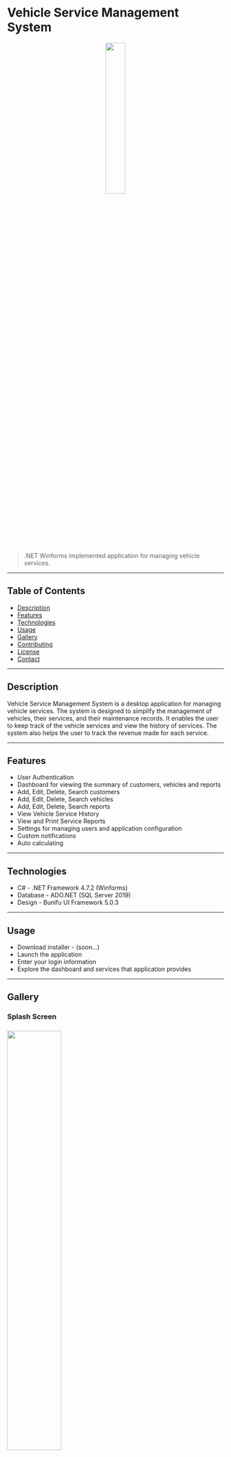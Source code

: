 # Vehicle Service Management System

<div align = "center">
    <img src="https://cdn.discordapp.com/attachments/837093180783722536/1101531086770679969/logo.png" width="30%">
</div>

> .NET Winforms implemented application for managing vehicle services.

---

## Table of Contents

- [Description](#description)
- [Features](#features)
- [Technologies](#technologies)
- [Usage](#usage)
- [Gallery](#gallery)
- [Contributing](#contributing)
- [License](#license)
- [Contact](#contact)

---

## Description

Vehicle Service Management System is a desktop application for managing vehicle services. The system is designed to simplify the management of vehicles, their services, and their maintenance records. It enables the user to keep track of the vehicle services and view the history of services. The system also helps the user to track the revenue made for each service.

---

## Features

- User Authentication
- Dashboard for viewing the summary of customers, vehicles and reports
- Add, Edit, Delete, Search customers
- Add, Edit, Delete, Search vehicles
- Add, Edit, Delete, Search reports
- View Vehicle Service History
- View and Print Service Reports
- Settings for managing users and application configuration
- Custom notifications
- Auto calculating

---

## Technologies

- C# - .NET Framework 4.7.2 (Winforms)
- Database - ADO.NET (SQL Server 2019)
- Design - Bunifu UI Framework 5.0.3

---


## Usage

- Download installer - (soon...)
- Launch the application
- Enter your login information
- Explore the dashboard and services that application provides

---
## Gallery
<h3>Splash Screen<h3/>
<img src="https://cdn.discordapp.com/attachments/837093180783722536/1101778838498840636/image.png?ex=67c95501&is=67c80381&hm=84dc9a9c6d2cac65a9ab163f09f2094d60dc3b0d9eaa4b9db48b58d334cf3a5c&" width="50%">

<h3>Login Page<h3/>
<img src="https://cdn.discordapp.com/attachments/837093180783722536/1101778932434489424/image.png?ex=67c95517&is=67c80397&hm=6092865fdcd58290683c3496b8c5c03c514d418756ae8232da2c17d4f7cd13ab&" width="50%">

<h3>Main<h3/>

 - Home
<img src="https://cdn.discordapp.com/attachments/837093180783722536/1101778932434489424/image.png?ex=67c95517&is=67c80397&hm=6092865fdcd58290683c3496b8c5c03c514d418756ae8232da2c17d4f7cd13ab&" width="50%">

 - Customers
<img src="https://cdn.discordapp.com/attachments/837093180783722536/1101780118663335956/image.png?ex=67c95632&is=67c804b2&hm=d4434b3b5486ec696dcd7be0345ca76068036c5cdb0009fd77a01414b0112510&" width="50%">

 - Vehicles
<img src="https://cdn.discordapp.com/attachments/837093180783722536/1101780118663335956/image.png?ex=67c95632&is=67c804b2&hm=d4434b3b5486ec696dcd7be0345ca76068036c5cdb0009fd77a01414b0112510&" width="50%">

 - Records
<img src="https://cdn.discordapp.com/attachments/837093180783722536/1101786582303903795/image.png?ex=67c95c37&is=67c80ab7&hm=28d2cc9e5bcae0585a9f6e3204a00704d9079c7e1ecbb617a73402b3016f0f00&" width="50%">

 - Calendar
<img src="https://cdn.discordapp.com/attachments/837093180783722536/1101786965696839700/image.png?ex=67c95c92&is=67c80b12&hm=710f7626823da1ad17e90ac495c7c515f335757836da3658a815080c53b0b188&" width="50%">

<h3>Interaction panels<h3/>

 - Customer's vehicles
 <img src="https://cdn.discordapp.com/attachments/837093180783722536/1101787497119359016/image.png?ex=669a2411&is=6698d291&hm=0e3f69d220b4b58b529870d9ca1f501e9146c460b600b8336e6b5b7165a96658&" width="50%">
 
  - Vehicle's reports history
 <img src="https://cdn.discordapp.com/attachments/837093180783722536/1101787621195251712/image.png?ex=669a242f&is=6698d2af&hm=a037558b85bd83aa1118fee97730ef5574334ed4bc17101bcafce374afdd02a2&" width="50%">
 
  - Vehicle options panel
 <img src="https://cdn.discordapp.com/attachments/837093180783722536/1101787751105437696/image.png?ex=669a244e&is=6698d2ce&hm=954166c08b39c23a444e5c968cd6c2f236637719ecb9fc3aac78433137469039&" width="20%">
 
   - Add vehicle | search customers panel
 <img src="https://cdn.discordapp.com/attachments/837093180783722536/1101788021147312198/image.png?ex=669a248e&is=6698d30e&hm=550d0b5622f8200d120ac04804379a2ac4b99fe2ae40c08218db161e8f17196e&" width="50%">
 
   - Add report | search vehicles panel
 <img src="https://cdn.discordapp.com/attachments/837093180783722536/1101788134431281223/image.png?ex=669a24a9&is=6698d329&hm=56ed2e9b7c071c354fbfc93991a8df1f4ddc0c20308738644823764f1b37106d&" width="50%">
 
   - Add/Edit vehicle
 <div style = "display: grid;">
    <img src="https://cdn.discordapp.com/attachments/837093180783722536/1101787861629554739/image.png?ex=669a2468&is=6698d2e8&hm=bdda2cb4f69bab9bf5b5ef751b69598a5fc0d8eab426b7aad3d9c87b4faf5386&" width="45%">
    <img src="https://cdn.discordapp.com/attachments/837093180783722536/1101792307923124265/image.png?ex=669a288c&is=6698d70c&hm=580f988b1b0e83cd4332a988a1208ff2b6582834b83a99b9358e4dca7b906f4c&" width="45%">
 </div>
 
  - Add/Edit report
 <div style = "display: grid;">
    <img src="https://cdn.discordapp.com/attachments/837093180783722536/1101788236533207040/image.png?ex=669a24c1&is=6698d341&hm=c40a975ec6e984a8f0321c2f519ff2f1b53ae020d014e6a44cab68c850172498&" width="48%">
    <img src="https://cdn.discordapp.com/attachments/837093180783722536/1101788314987659334/image.png?ex=669a24d4&is=6698d354&hm=44f08cd0c903877621a4bf54fce83006c97923854087b725cb94b0e79c569023&" width="48%">
 </div>
 
  - Add/Edit/Delete item to report
 <div style = "display: grid;">
    <img src="https://cdn.discordapp.com/attachments/837093180783722536/1101797807989465168/image.png?ex=669a2dab&is=6698dc2b&hm=abaf113a88aef7b48f3a96b90f70cbb3413f937dc7b741991086b260d98c6093&" width="50%">
    <img src="https://cdn.discordapp.com/attachments/837093180783722536/1101797853598318673/image.png?ex=669a2db6&is=6698dc36&hm=12661b1a9eed57ce9dd8ea38b41fc3c76d8cc2b7342291fb64538c4699caf86d&" width="50%">
 </div>
 
  - Report preview (ready to print)
 <img src="https://cdn.discordapp.com/attachments/837093180783722536/1101788505564266536/image.png?ex=669a2501&is=6698d381&hm=91324d493b93254345bf9a282d57c1f55806f2cc159b47e3efcdfea59b15be1e&" width="50%">
 
 <h3>Alerts<h3/>
  <img src="https://cdn.discordapp.com/attachments/837093180783722536/1101793567111921714/image.png?ex=669a29b8&is=6698d838&hm=6ec22323c657feb198a1d5fe8f0a8ffe5bf2c80c4fd841e0bd5ed769cdcba93c&" width="50%">
  <img src="https://cdn.discordapp.com/attachments/837093180783722536/1101793903386042448/image.png?ex=669a2a08&is=6698d888&hm=4e7f610bca9fdff1dadb3890373e3e912c0bf15ee733c9ad9c75de5115a14127&" width="30%">
  <img src="https://cdn.discordapp.com/attachments/837093180783722536/1101794222232830022/image.png?ex=669a2a54&is=6698d8d4&hm=ee24f9e2711e7e4cbfe6087c05ae898b4cebcc1cdbfeed4089ab57759295c474&" width="50%">
  <img src="https://cdn.discordapp.com/attachments/837093180783722536/1101794591885238322/image.png?ex=669a2aad&is=6698d92d&hm=e986f69acce15032eab41e1a434edd0bcfd1f2dbd4e480ab11acc5b1cadb780d&" width="50%">

 <h3>Notifications<h3/>
   <img src="https://cdn.discordapp.com/attachments/837093180783722536/1101794930873094154/image.png?ex=669a2afd&is=6698d97d&hm=684687edc42eb54c18fbcaa0db69212cf2ec2b3a1f6a234fbd253411c487f275&" width="50%">
   <img src="https://cdn.discordapp.com/attachments/837093180783722536/1101795390413623367/image.png?ex=669a2b6b&is=6698d9eb&hm=196710b62017758037c40d2a76178c536b5fd4afde75939a5698ba474e5d5500&" width="50%">
   
 <h3>Database diagram<h3/>
   <img src="https://cdn.discordapp.com/attachments/837093180783722536/1101797545086304336/image.png?ex=669a2d6d&is=6698dbed&hm=9bed65c6ac103d232d4b2f8af339baa36c788dedec09a9b217cb04b4998de229&" width="50%">


## Contributing

Contributions are welcome! Fork the repo and submit a pull request.

---

## License

Distributed under the MIT License. See `LICENSE` for more information.

---

## Contact

- Email - [dobri0316@abv.bg](dobri0316@abv.bg)
- LinkedIn - [dobri-ivanov](https://www.linkedin.com/in/dobri-ivanov/)
